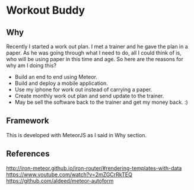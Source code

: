 Workout Buddy
===

Why
---

Recently I started a work out plan. I met a trainer and he gave the plan in a paper. As he was going through
what I need to do, all I could think of is, who will be using paper in this time and age. So here are the reasons
for why am I doing this?

* Build an end to end using Meteor.
* Build and deploy a mobile application.
* Use my iphone for work out instead of carrying a paper.
* Create monthly work out plan and send update to the trainer.
* May be sell the software back to the trainer and get my money back. :)

Framework
---

This is developed with MeteorJS as I said in Why section.

References
---
http://iron-meteor.github.io/iron-router/#rendering-templates-with-data
https://www.youtube.com/watch?v=2mZGCrRkTEQ
https://github.com/aldeed/meteor-autoform
